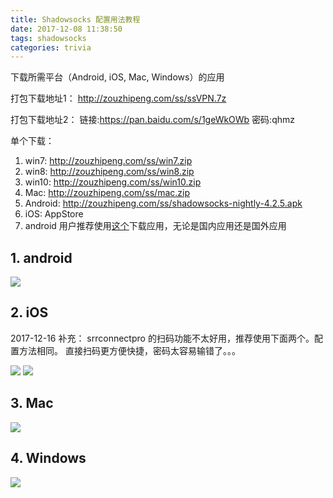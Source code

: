 ```yaml
---
title: Shadowsocks 配置用法教程
date: 2017-12-08 11:38:50
tags: shadowsocks
categories: trivia
---
```


下载所需平台（Android, iOS, Mac, Windows）的应用

打包下载地址1： http://zouzhipeng.com/ss/ssVPN.7z

打包下载地址2： 链接:https://pan.baidu.com/s/1geWkOWb  密码:qhmz

单个下载：
1. win7: http://zouzhipeng.com/ss/win7.zip
2. win8: http://zouzhipeng.com/ss/win8.zip
3. win10: http://zouzhipeng.com/ss/win10.zip
4. Mac: http://zouzhipeng.com/ss/mac.zip
5. Android: http://zouzhipeng.com/ss/shadowsocks-nightly-4.2.5.apk
6. iOS: AppStore
7. android 用户推荐使用[这个](http://zouzhipeng.com/ss/APKPure_v2.3.1_apkpure.com.apk)下载应用，无论是国内应用还是国外应用

<!-- more -->

## 1. android

![](http://omp48p40q.bkt.clouddn.com/17-12-8/12164971.jpg)

## 2. iOS

2017-12-16 补充： srrconnectpro 的扫码功能不太好用，推荐使用下面两个。配置方法相同。 直接扫码更方便快捷，密码太容易输错了。。。

![](http://omp48p40q.bkt.clouddn.com/17-12-16/5580234.jpg)
![](http://omp48p40q.bkt.clouddn.com/17-12-8/74659104.jpg)

## 3. Mac

![](http://omp48p40q.bkt.clouddn.com/17-12-8/46512741.jpg)

## 4. Windows

![](http://omp48p40q.bkt.clouddn.com/17-12-8/11108434.jpg)


